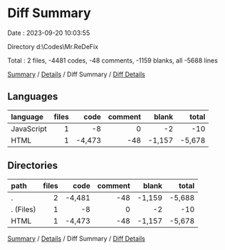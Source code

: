 # Diff Summary

Date : 2023-09-20 10:03:55

Directory d:\\Codes\\Mr.ReDeFix

Total : 2 files,  -4481 codes, -48 comments, -1159 blanks, all -5688 lines

[Summary](results.md) / [Details](details.md) / Diff Summary / [Diff Details](diff-details.md)

## Languages
| language | files | code | comment | blank | total |
| :--- | ---: | ---: | ---: | ---: | ---: |
| JavaScript | 1 | -8 | 0 | -2 | -10 |
| HTML | 1 | -4,473 | -48 | -1,157 | -5,678 |

## Directories
| path | files | code | comment | blank | total |
| :--- | ---: | ---: | ---: | ---: | ---: |
| . | 2 | -4,481 | -48 | -1,159 | -5,688 |
| . (Files) | 1 | -8 | 0 | -2 | -10 |
| HTML | 1 | -4,473 | -48 | -1,157 | -5,678 |

[Summary](results.md) / [Details](details.md) / Diff Summary / [Diff Details](diff-details.md)